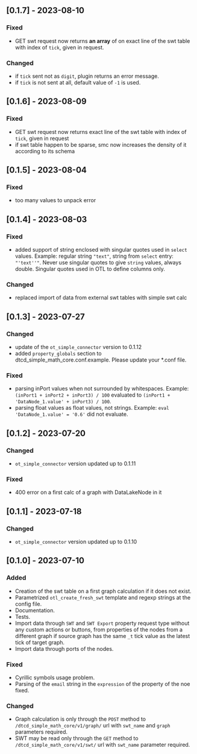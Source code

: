 ## [0.1.7] - 2023-08-10

### Fixed

- GET swt request now returns **an array** of on exact line of the swt table with index of `tick`, given in request.

### Changed

- if `tick` sent not as `digit`, plugin returns an error message.
- if `tick` is not sent at all, default value of `-1` is used.

## [0.1.6] - 2023-08-09

### Fixed

- GET swt request now returns exact line of the swt table with index of `tick`, given in request
- if swt table happen to be sparse, smc now increases the density of it according to its schema

## [0.1.5] - 2023-08-04

### Fixed
- too many values to unpack error

## [0.1.4] - 2023-08-03

### Fixed
- added support of string enclosed with singular quotes used in `select` values. Example: regular string `"text"`, string from `select` entry: `"'text''"`. Never use singular quotes to give `string` values, always double. Singular quotes used in OTL to define columns only.

### Changed
- replaced import of data from external swt tables with simple swt calc

## [0.1.3] - 2023-07-27

### Changed

- update of the `ot_simple_connector` version to 0.1.12
- added `property_globals` section to dtcd_simple_math_core.conf.example. Please update your *.conf file.

### Fixed

- parsing inPort values when not surrounded by whitespaces. Example: `(inPort1 + inPort2 + inPort3) / 100` evaluated to `(inPort1 + 'DataNode_1.value' + inPort3) / 100`.
- parsing float values as float values, not strings. Example: `eval 'DataNode_1.value' = '0.6'` did not evaluate.

## [0.1.2] - 2023-07-20

### Changed

- `ot_simple_connector` version updated up to 0.1.11

### Fixed

- 400 error on a first calc of a graph with DataLakeNode in it

## [0.1.1] - 2023-07-18

### Changed

- `ot_simple_connector` version updated up to 0.1.10

## [0.1.0] - 2023-07-10

### Added

- Creation of the swt table on a first graph calculation if it does not exist.
- Parametrized `otl_create_fresh_swt` template and regexp strings at the config file.
- Documentation.
- Tests.
- Import data through `SWT` and `SWT Export` property request type without any custom actions or buttons, from
  properties of the nodes from a different graph if source graph has the same `_t` tick value as the latest tick of
  target graph.
- Import data through ports of the nodes.

### Fixed

- Cyrillic symbols usage problem.
- Parsing of the `email` string in the `expression` of the property of the noe fixed.

### Changed

- Graph calculation is only through the `POST` method to `/dtcd_simple_math_core/v1/graph/` url with `swt_name`
  and `graph` parameters required.
- SWT may be read only through the `GET` method to `/dtcd_simple_math_core/v1/swt/` url with `swt_name` parameter
  required.